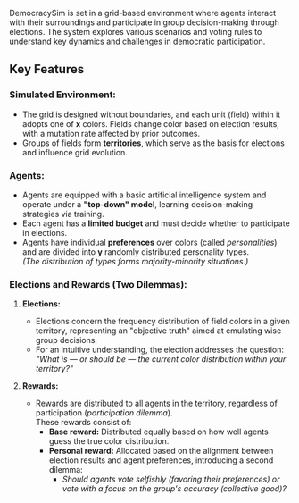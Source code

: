 DemocracySim is set in a grid-based environment where agents interact with their surroundings and participate in group decision-making through elections. The system explores various scenarios and voting rules to understand key dynamics and challenges in democratic participation.

## Key Features

### Simulated Environment:
- The grid is designed without boundaries, and each unit (field) within it adopts one of **x** colors. Fields change color based on election results, with a mutation rate affected by prior outcomes.
- Groups of fields form **territories**, which serve as the basis for elections and influence grid evolution.

### Agents:
- Agents are equipped with a basic artificial intelligence system and operate under a **"top-down" model**, learning decision-making strategies via training.
- Each agent has a **limited budget** and must decide whether to participate in elections.
- Agents have individual **preferences** over colors (called *personalities*) and are divided into **y** randomly distributed personality types.  
  *(The distribution of types forms majority-minority situations.)*

### Elections and Rewards (Two Dilemmas):
1. **Elections:**
    - Elections concern the frequency distribution of field colors in a given territory, representing an "objective truth" aimed at emulating wise group decisions.
    - For an intuitive understanding, the election addresses the question:  
      *"What is — or should be — the current color distribution within your territory?"*

2. **Rewards:**
    - Rewards are distributed to all agents in the territory, regardless of participation (*participation dilemma*).  
      These rewards consist of:
        - **Base reward:** Distributed equally based on how well agents guess the true color distribution.
        - **Personal reward:** Allocated based on the alignment between election results and agent preferences, introducing a second dilemma:
            - *Should agents vote selfishly (favoring their preferences) or vote with a focus on the group's accuracy (collective good)?*

